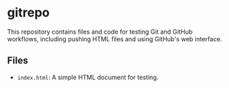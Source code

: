# gitrepo

This repository contains files and code for testing Git and GitHub workflows, including pushing HTML files and using GitHub's web interface.

## Files
- `index.html`: A simple HTML document for testing.
